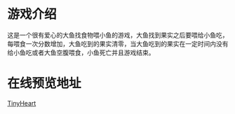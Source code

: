 # 游戏介绍
这是一个很有爱心的大鱼找食物喂小鱼的游戏，大鱼找到果实之后要喂给小鱼吃，每喂食一次分数增加，大鱼吃到的果实清零，当大鱼吃到的果实在一定时间内没有给小鱼吃或者大鱼空腹喂食，小鱼死亡并且游戏结束。
# 在线预览地址
[TinyHeart](https://martin-wwh.github.io/TinyHeart/TinyHeart.html)
